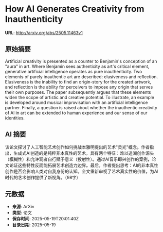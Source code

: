 # How AI Generates Creativity from Inauthenticity

**URL**: http://arxiv.org/abs/2505.11463v1

## 原始摘要

Artificial creativity is presented as a counter to Benjamin's conception of
an "aura" in art. Where Benjamin sees authenticity as art's critical element,
generative artificial intelligence operates as pure inauthenticity. Two
elements of purely inauthentic art are described: elusiveness and reflection.
Elusiveness is the inability to find an origin-story for the created artwork,
and reflection is the ability for perceivers to impose any origin that serves
their own purposes. The paper subsequently argues that these elements widen the
scope of artistic and creative potential. To illustrate, an example is
developed around musical improvisation with an artificial intelligence partner.
Finally, a question is raised about whether the inauthentic creativity of AI in
art can be extended to human experience and our sense of our identities.


## AI 摘要

该论文探讨了人工智能艺术创作如何挑战本雅明提出的艺术"灵光"概念。作者指出，生成式AI创造的是纯粹非本真性的艺术，具有两个特征：难以追溯创作源头（模糊性）和允许观者自行赋予意义（投射性）。通过AI音乐即兴创作的案例，论文论证这些特性反而能拓展艺术创造力边界。最后，作者提出思考：AI的非本真性创作是否会影响人类对自我身份的认知。全文重新审视了艺术真实性的价值，为AI时代的艺术创作提供了新视角。（98字）

## 元数据

- **来源**: ArXiv
- **类型**: 论文
- **保存时间**: 2025-05-19T20:01:40Z
- **目录日期**: 2025-05-19
